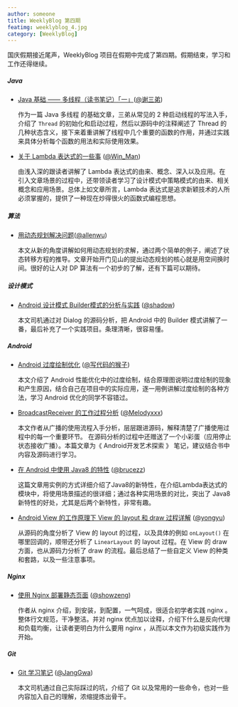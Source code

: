```yaml
---
author: someone
title: WeeklyBlog 第四期
featimg: weeklyblog_4.jpg
category: [WeeklyBlog]
---
```


国庆假期接近尾声，WeeklyBlog 项目在假期中完成了第四期。假期结束，学习和工作还得继续。

##### Java

- [Java 基础 —— 多线程（读书笔记）「一」](http://imxie.cc/2016/09/21/Review-Java-Thread/)([@谢三弟](https://github.com/xcc3641))

  作为一篇 Java 多线程 的基础文章，三弟从常见的 2 种启动线程的写法入手，介绍了 `Thread` 的初始化和启动过程，然后以源码中的注释阐述了 Thread 的几种状态含义，接下来着重讲解了线程中几个重要的函数的作用，并通过实践来具体分析每个函数的用法和实际使用效果。

- [关于 Lambda 表达式的一些事](https://win-man.github.io/2016/09/24/%E5%85%B3%E4%BA%8E%20Lambda%20%E8%A1%A8%E8%BE%BE%E5%BC%8F%E7%9A%84%E4%B8%80%E4%BA%9B%E4%BA%8B/) ([@Win_Man](https://github.com/Win-Man))

  由浅入深的跟读者讲解了 Lambda 表达式的由来、概念、深入以及应用。在引入文章场景的过程中，还带领读者学习了设计模式中策略模式的由来、相关概念和应用场景。总体上如文章所言，Lambda 表达式是追求新颖技术的人所必须掌握的，提供了一种现在炒得很火的函数式编程思想。

##### 算法

- [用动态规划解决问题](http://allenwu.itscoder.com/dynamic-programming)([@allenwu](http://allenwu.itscoder.com/)) 

  本文从新的角度讲解如何用动态规划的求解，通过两个简单的例子，阐述了状态转移方程的推导。文章开始开门见山的提出动态规划的核心就是用空间换时间。很好的让人对 DP 算法有一个初步的了解，还有下篇可以期待。

##### 设计模式

- [Android 设计模式 Builder模式的分析与实践](https://shadowzwy.github.io/2016/09/26/Android%E8%AE%BE%E8%AE%A1%E6%A8%A1%E5%BC%8FBuilder%E6%A8%A1%E5%BC%8F%E7%9A%84%E5%88%86%E6%9E%90%E5%92%8C%E5%AE%9E%E8%B7%B5.html) ([@shadow](https://github.com/shaDowZwy))

  本文司机通过对 Dialog 的源码分析，把 Android 中的 Builder 模式讲解了一番，最后补充了一个实践项目。条理清晰，很容易懂。

##### Android

- [Android 过度绘制优化](http://jaeger.itscoder.com/android/2016/09/29/android-performance-overdraw.html) ([@写代码的猴子](https://github.com/laobie))

  本文介绍了 Android 性能优化中的过度绘制，结合原理图说明过度绘制的现象和产生原因，结合自己在项目中的实际应用，逐一用例讲解过度绘制的各种方法，学习 Android 优化的同学不容错过。

- [BroadcastReceiver 的工作过程分析](http://melodyxxx.com/2016/09/24/broadcast-receiver-analysis/) ([@Melodyxxx](https://github.com/melodyxxx))

  本文作者从广播的使用流程入手分析，层层跟进源码，解释清楚了广播使用过程中的每一个重要环节。
  在源码分析的过程中还赠送了一个小彩蛋（应用停止状态接收广播）。本篇文章为《 Android开发艺术探索 》 笔记，建议结合书中内容及源码进行学习。

- [在 Android 中使用 Java8 的特性](http://brucezz.itscoder.com/use-java8-in-android) ([@brucezz](https://github.com/brucezz))

  这篇文章用实例的方式详细介绍了Java8的新特性，在介绍Lambda表达式的模块中，将使用场景描述的很详细；通过各种实用场景的对比，突出了 Java8 新特性的好处，尤其是后两个新特性，非常有趣。

- [Android View 的工作原理下 View 的 layout 和 draw 过程详解](http://yongyu.itscoder.com/2016/10/05/view_layout_and_draw/) ([@yongyu](https://github.com/yongyu0102))

  从源码的角度分析了 View 的 layout 的过程，以及具体的例如 `onLayout()` 在哪里回调的，顺带还分析了 `LinearLayout` 的 layout 过程。在 View 的 draw 方面，也从源码力分析了 draw 的流程。最后总结了一些自定义 View 的种类和套路，以及一些注意事项。

##### Nginx

- [使用 Nginx 部署静态页面](http://showzeng.itscoder.com/nginx/2016/10/03/use-nginx-to-deploy-static-pages-easily.html) ([@showzeng](https://github.com/showzeng))

  作者从 nginx 介绍，到安装，到配置，一气呵成，很适合初学者实践 nginx 。整体行文规范，干净整洁。并对 nginx 优点加以诠释，介绍下什么是反向代理和负载均衡，让读者更明白为什么要用 nginx ，从而以本文作为初级实践作为开始。

##### Git

- [Git 学习笔记](http://janggwa.cn/2016/10/04/Git%E5%AD%A6%E4%B9%A0%E7%AC%94%E8%AE%B0/) ([@JangGwa](https://github.com/JangGwa))

  本文司机通过自己实际踩过的坑，介绍了 Git 以及常用的一些命令，也对一些内容加入自己的理解，浓缩提炼出骨干。

